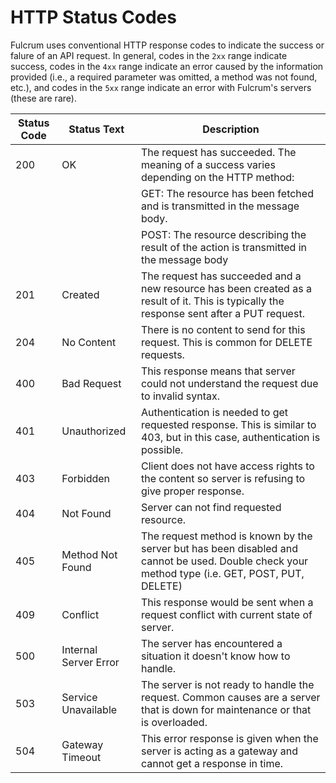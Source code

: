 # HTTP Status Codes

Fulcrum uses conventional HTTP response codes to indicate the success or falure of an API request. In general, codes in the `2xx` range indicate success, codes in the `4xx` range indicate an error caused by the information provided (i.e., a required parameter was omitted, a method was not found, etc.), and codes in the `5xx` range indicate an error with Fulcrum's servers (these are rare). 

| Status Code 	| Status Text				| Description																																		|
|---------------|---------------------------|---------------------------------------------------------------------------------------------------------------------------------------------------|
| 200			| OK						| The request has succeeded. The meaning of a success varies depending on the HTTP method:															|
|				|							| GET: The resource has been fetched and is transmitted in the message body.																		|
|				|							| POST: The resource describing the result of the action is transmitted in the message body															|
| 201			| Created					| The request has succeeded and a new resource has been created as a result of it. This is typically the response sent after a PUT request.			|
| 204			| No Content				| There is no content to send for this request. This is common for DELETE requests.																	|
| 400			| Bad Request				| This response means that server could not understand the request due to invalid syntax.															|
| 401			| Unauthorized				| Authentication is needed to get requested response. This is similar to 403, but in this case, authentication is possible.							|
| 403			| Forbidden					| Client does not have access rights to the content so server is refusing to give proper response.													|
| 404			| Not Found 				| Server can not find requested resource.																											|
| 405			| Method Not Found 			| The request method is known by the server but has been disabled and cannot be used. Double check your method type (i.e. GET, POST, PUT, DELETE)	|
| 409			| Conflict					| This response would be sent when a request conflict with current state of server.																	|
| 500			| Internal Server Error 	| The server has encountered a situation it doesn't know how to handle.																				|
| 503			| Service Unavailable		| The server is not ready to handle the request. Common causes are a server that is down for maintenance or that is overloaded.						|
| 504			| Gateway Timeout			| This error response is given when the server is acting as a gateway and cannot get a response in time.											|